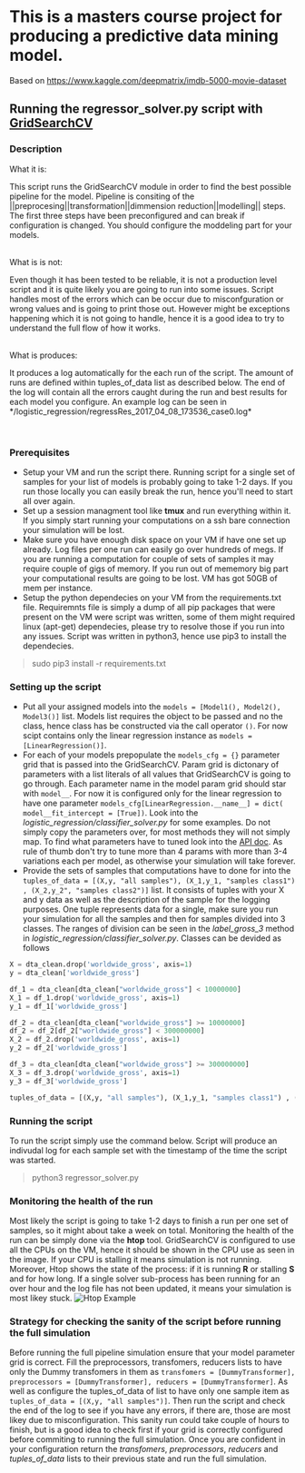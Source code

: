 # This is a masters course project for producing a predictive data mining model. 
Based on https://www.kaggle.com/deepmatrix/imdb-5000-movie-dataset


## Running the regressor_solver.py script with [GridSearchCV](http://scikit-learn.org/stable/modules/generated/sklearn.model_selection.GridSearchCV.html)
### Description 
What it is: </br>
<p>This script runs the GridSearchCV  module in order to find the best possible pipeline for the model. Pipeline is consiting of the ||preprocesing||transformation||dimmension reduction||modelling|| steps. The first three steps have been preconfigured and can break if configuration is changed. You should configure the moddeling part for your models.</p></br>
What is is not:</br>
        <p>Even though it has been tested to be reliable, it is not a production level script and it is quite likely you are going to run into some issues. Script handles most of the errors which can be occur due to misconfguration or wrong values and is going to print those out. However might be exceptions happening which it is not going to handle, hence it is a good idea to try to understand the full flow of how it works.</p></br>
What is produces:</br>
        <p>It produces a log automatically for the each run of the script. The amount of runs are defined within tuples_of_data list as described below. The end of the log will contain all the errors caught during the run and best results for each model you configure. An example log can be seen in */logistic_regression/regressRes_2017_04_08_173536_case0.log*</p></br>

### Prerequisites 
* Setup your VM and run the script there. Running script for a single set of samples for your list of models is probably going to take 1-2 days. If you run those locally you can easily break the run, hence you'll need to start all over again.
* Set up a session managment tool like **tmux** and run everything within it. If you simply start running your computations on a ssh bare connection your simulation will be lost.
* Make sure you have enough disk space on your VM if have one set up already. Log files per one run can easily go over hundreds of megs. If you are running a computation for couple of sets of samples it may require couple of gigs of memory. If you run out of mememory big part your computational results are going to be lost. VM has got 50GB of mem per instance.
* Setup the python dependecies on your VM from the requirements.txt file. Requiremnts file is simply a dump of all pip packages that were present on the VM were script was written, some of them might required linux (apt-get) dependecies, please try to resolve those if you run into any issues. Script was written in python3, hence use pip3 to install the dependecies.  
> sudo pip3 install -r requirements.txt

### Setting up the script
* Put all your assigned models into the  `models = [Model1(), Model2(), Model3()]` list. Models list requires the object to be passed and no the class, hence class has be constructed via the call operator `()`. For now scipt contains only the linear regression instance  as `models = [LinearRegression()]`. 
* For each of your models prepopulate the `models_cfg = {}` parameter grid that is passed into the GridSearchCV. Param grid is dictonary of parameters with a list literals of all values that GridSearchCV is going to go through. Each parameter name in the model param grid should star with `model__`. For now it is configured only for the linear regression to have one parameter `models_cfg[LinearRegression.__name__] = dict( model__fit_intercept = [True])`. Look into the *logistic_regression/classifier_solver.py* for some examples. Do not simply copy the parameters over, for most methods they will not simply map. To find what parameters have to tuned look into the [API doc](http://scikit-learn.org/stable/modules/classes.html). As rule of thumb don't try to tune more than 4 params with more than 3-4 variations each per model, as otherwise your simulation will take forever.
* Provide the sets of samples that computations have to done for into the `tuples_of_data = [(X,y, "all samples"), (X_1,y_1, "samples class1") , (X_2,y_2", "samples class2")]` list. It consists of tuples with your X and y data as well as the description of the sample for the logging purposes. One tuple represents data for a single, make sure you run your simulation for all the samples and then for samples divided into 3 classes. The ranges of division can be seen in the *label_gross_3* method in  *logistic_regression/classifier_solver.py*. Classes can be devided as follows
```python
X = dta_clean.drop('worldwide_gross', axis=1)
y = dta_clean['worldwide_gross']

df_1 = dta_clean[dta_clean["worldwide_gross"] < 10000000]
X_1 = df_1.drop('worldwide_gross', axis=1)
y_1 = df_1['worldwide_gross']

df_2 = dta_clean[dta_clean["worldwide_gross"] >= 10000000]
df_2 = df_2[df_2["worldwide_gross"] < 300000000]
X_2 = df_2.drop('worldwide_gross', axis=1)
y_2 = df_2['worldwide_gross']

df_3 = dta_clean[dta_clean["worldwide_gross"] >= 300000000]
X_3 = df_3.drop('worldwide_gross', axis=1)
y_3 = df_3['worldwide_gross']

tuples_of_data = [(X,y, "all samples"), (X_1,y_1, "samples class1") , (X_2,y_2, "samples class2"), (X_3,y_3", "samples class3")]
```

### Running the script
To run the script simply use the command below. Script will produce an indivudal log for each sample set with the timestamp of the time the script was started.
> python3 regressor_solver.py

### Monitoring the health of the run
Most likely the script is going to take 1-2 days to finish a run per one set of samples, so it might about take a week on total. Monitoring the health of the run can be simply done via the **htop** tool. GridSearchCV is configured to use all the CPUs on the VM, hence it should be shown in the CPU use as seen in the image. If your CPU is stalling it means simulation is not running. Moreover, Htop shows the state of the process: if it is running **R** or stalling **S** and for how long. If a single solver sub-process has been running for an over hour and the log file has not been updated, it means your simulation is most likey stuck.
![Htop Example](http://i.imgur.com/Dyiwgor.png)

### Strategy for checking the sanity of the script before running the full simulation
Before running the full pipeline simulation ensure that your model parameter grid is correct. Fill the preprocessors, transfomers, reducers lists to have only the Dummy transfomers in them as `transfomers = [DummyTransformer], preprocessors = [DummyTransformer], reducers = [DummyTransformer]`. As well as configure the tuples_of_data of list to have only one sample item as `tuples_of_data = [(X,y, "all samples")]`. Then run the script and check the end of the log to see if you have any errors, if there are, those are most likey due to misconfiguration. This sanity run could take couple of hours to finish, but is a good idea to check first if your grid is correctly configured before commiting to running the full simulation. Once you are confident in your configuration return the *transfomers*, *preprocessors*, *reducers* and *tuples_of_data* lists to their previous state and run the full simulation.
